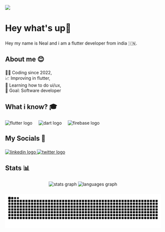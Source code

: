 ![](https://komarev.com/ghpvc/?username=ne-al)


<h1 align="left">Hey what's up👋</h1>

###

<p align="left">Hey my name is Neal and i am a flutter developer from india 🇮🇳.</p>

###

<h2 align="left">About me 😊</h2>

###

<p align="left">👨‍💻 Coding since 2022,<br>📈 Improving in flutter,<br>📖 Learning how to do ui/ux,<br>🎯 Goal: Software developer</p>

###

<h2 align="left">What i know? 🎓</h2>

###

<div align="left">
  <img src="https://img.shields.io/badge/Flutter-02569B?logo=flutter&logoColor=white&style=for-the-badge" height="40" alt="flutter logo"  />
  <img width="12" />
  <img src="https://img.shields.io/badge/Dart-0175C2?logo=dart&logoColor=white&style=for-the-badge" height="40" alt="dart logo"  />
  <img width="12" />
  <img src="https://img.shields.io/badge/Firebase-FFCA28?logo=firebase&logoColor=black&style=for-the-badge" height="40" alt="firebase logo"  />
</div>

###

<h2 align="left">My Socials 🛜</h2>

###

<div align="left">
  <a href="https://www.linkedin.com/in/rohit-raj-019265219/" target="_blank">
    <img src="https://img.shields.io/static/v1?message=LinkedIn&logo=linkedin&label=&color=0077B5&logoColor=white&labelColor=&style=for-the-badge" height="40" alt="linkedin logo"  />
  </a>
  <a href="https://twitter.com/_ne_al" target="_blank">
    <img src="https://img.shields.io/static/v1?message=Twitter&logo=twitter&label=&color=1DA1F2&logoColor=white&labelColor=&style=for-the-badge" height="40" alt="twitter logo"  />
  </a>
</div>

###

<h2 align="left">Stats 📊</h2>

###

<div align="center">
  <img src="https://github-readme-stats.vercel.app/api?username=ne-al&hide_title=true&hide_rank=true&show_icons=true&include_all_commits=true&count_private=true&disable_animations=false&theme=monokai&locale=en&hide_border=false&order=1" height="150" alt="stats graph"  />
  <img src="https://github-readme-stats.vercel.app/api/top-langs?username=ne-al&locale=en&hide_title=true&layout=compact&card_width=320&langs_count=5&theme=monokai&hide_border=false&order=2" height="150" alt="languages graph"  />
</div>

###

<img src="https://raw.githubusercontent.com/ne-al/ne-al/output/snake.svg" alt="Snake animation" />

###
